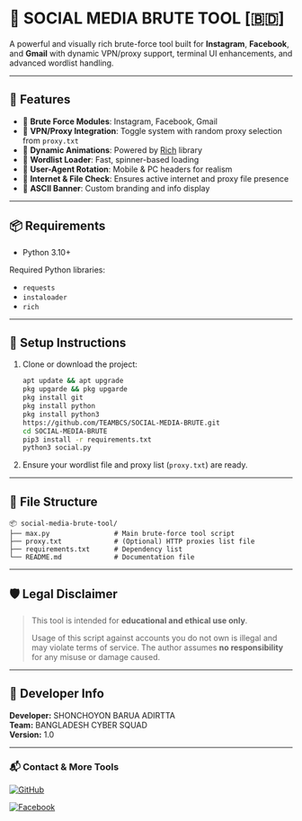 
# 🔐 SOCIAL MEDIA BRUTE TOOL [🇧🇩]

A powerful and visually rich brute-force tool built for **Instagram**, **Facebook**, and **Gmail** with dynamic VPN/proxy support, terminal UI enhancements, and advanced wordlist handling.

---

## 🚀 Features

- 🔸 **Brute Force Modules**: Instagram, Facebook, Gmail
- 🔸 **VPN/Proxy Integration**: Toggle system with random proxy selection from `proxy.txt`
- 🔸 **Dynamic Animations**: Powered by [Rich](https://github.com/Textualize/rich) library
- 🔸 **Wordlist Loader**: Fast, spinner-based loading
- 🔸 **User-Agent Rotation**: Mobile & PC headers for realism
- 🔸 **Internet & File Check**: Ensures active internet and proxy file presence
- 🔸 **ASCII Banner**: Custom branding and info display

---

## 📦 Requirements

- Python 3.10+



Required Python libraries:
- `requests`
- `instaloader`
- `rich`

---

## 📁 Setup Instructions

1. Clone or download the project:
    ```bash
    apt update && apt upgrade
    pkg upgarde && pkg upgarde
    pkg install git
    pkg install python
    pkg install python3 
    https://github.com/TEAMBCS/SOCIAL-MEDIA-BRUTE.git
    cd SOCIAL-MEDIA-BRUTE
    pip3 install -r requirements.txt
    python3 social.py
    ```

2. Ensure your wordlist file and proxy list (`proxy.txt`) are ready.



---

## 📄 File Structure

```
📦 social-media-brute-tool/
├── max.py                # Main brute-force tool script
├── proxy.txt             # (Optional) HTTP proxies list file
├── requirements.txt      # Dependency list
└── README.md             # Documentation file
```

---

## 🛡️ Legal Disclaimer

> This tool is intended for **educational and ethical use only**.
>
> Usage of this script against accounts you do not own is illegal and may violate terms of service. The author assumes **no responsibility** for any misuse or damage caused.

---

## 👤 Developer Info

**Developer:** SHONCHOYON BARUA ADIRTTA  
**Team:** BANGLADESH CYBER SQUAD  
**Version:** 1.0

---

### 📬 Contact & More Tools
[![GitHub](https://img.shields.io/badge/GitHub-ADIRTTA-181717?style=for-the-badge&logo=github)](https://github.com/ADIRTTA)

[![Facebook](https://img.shields.io/badge/Facebook-TEAM_BCS-1877F2?style=for-the-badge&logo=facebook&logoColor=white)](https://www.facebook.com/groups/572787103428508/?ref=share&mibextid=NSMWBT)

